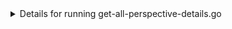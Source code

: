 <details>

<summary>Details for running get-all-perspective-details.go</summary>

### Setting Environment Variables:

```
   export HARNESS_ACCOUNT_ID="YOUR_ACCOUNT_ID"
   export HARNESS_API_KEY="YOUR_API_KEY"
```
### Running the Program:

```
   go run main.go
```

</details>
